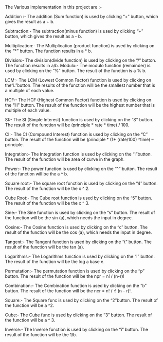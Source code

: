 The Various Implementation in this project are :-

Addition :-
The addition (Sum function) is used by clicking “+” button, which gives the result as a + b.

Subtraction:-
The subtraction(minus function) is used by clicking “+” button, which gives the result as a - b.

Multiplication:-
The Multiplication (product function) is used by clicking on the “*” button. The function results in a * b.

Division:-
The division(divide function) is used by clicking on the “/” button. The function results in a/b.
Modulo:-
The modulo function (remainder) is used by clicking on the “%” button. The result of the function is a % b.

LCM:-
The LCM (Lowest Common Factor) function is used by clicking on the“L”button. The results of the function will be the smallest number that is a multiple of each value.

HCF:-
The HCF (Highest Common Factor) function is used by clicking on the “H” button. The result of the function will be the highest number that is multiple of each value.

SI:-
The SI (Simple Interest) function is used by clicking on the “S” button. The result of the function will be (principle * rate * time) / 100.

CI:-
The CI (Compound Interest) function is used by clicking on the “C” button. The result of the function will be (principle * (1+ (rate/100) ^time) – principle.

Integration:-
The Integration function is used by clicking on the “I”button. The result of the function will be area of curve in the graph.

Power:-
The power function is used by clicking on the “^” button. The result of the function will be the a ^ b.

Square root:-
The square root function is used by clicking on the “4” button. The result of the function will be the x ^ 2.

Cube Root:-
The Cube root function is used by clicking on the “5” button. The result of the function will be the x ^ 3.

Sine:-
The Sine function is used by clicking on the “s” button. The result of the function will be the sin (a), which needs the input in degree.

Cosine:-
The Cosine function is used by clicking on the “c” button. The result of the function will be the cos (a), which needs the input in degree.

Tangent:-
The Tangent function is used by clicking on the “t” button. The result of the function will be the tan (a).

Logarithms:-
The Logarithms function is used by clicking on the “l” button. The result of the function will be the log a base e.

Permutation:-
The permutation function is used by clicking on the “p” button. The result of the function will be the npr  =  n! / (n-r)! 

Combination:-
The Combination function is used by clicking on the “b” button. The result of the function will be the  ncr = n! / r! (n – r)!.

Square:-
The Square func is used by clicking on the “2”button. The result of the function will be a ^2.

Cube:-
The Cube func is used by clicking on the “3” button. The result of the function will be a ^ 3.

Inverse:-
The Inverse function is used by clicking on the “i” button. The result of the function will be the 1/b.

